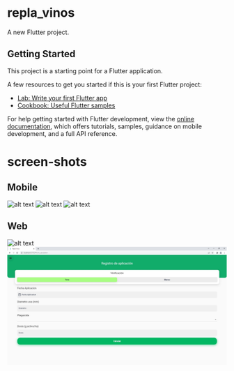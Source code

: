# repla_vinos

A new Flutter project.

## Getting Started

This project is a starting point for a Flutter application.

A few resources to get you started if this is your first Flutter project:

- [Lab: Write your first Flutter app](https://docs.flutter.dev/get-started/codelab)
- [Cookbook: Useful Flutter samples](https://docs.flutter.dev/cookbook)

For help getting started with Flutter development, view the
[online documentation](https://docs.flutter.dev/), which offers tutorials,
samples, guidance on mobile development, and a full API reference.
# screen-shots

## Mobile
![alt text](https://github.com/Carranza32/repla-vinos/blob/main/assets/login_mobile?raw=true)
![alt text](https://github.com/Carranza32/repla-vinos/blob/main/assets/register_mobile?raw=true)
![alt text](https://github.com/Carranza32/repla-vinos/blob/main/assets/form_mobile?raw=true)

## Web
![alt text](https://github.com/Carranza32/repla-vinos/blob/main/assets/Login_web?raw=true)
![alt text](https://github.com/Carranza32/repla-vinos/blob/main/assets/Form_web.JPG?raw=true)
